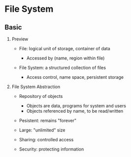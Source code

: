 # File System

## Basic

1. Preview

    - File: logical unit of storage, container of data

        - Accessed by (name, region within file)

    - File System: a structured collection of files

        - Access control, name space, persistent storage

2. File System Abstraction

    - Repository of objects

        - Objects are data, programs for system and users
        - Objects referenced by name, to be read/written

    - Pesistent: remains "forever"
    - Large: "unlimited" size
    - Sharing: controlled access
    - Security: protecting information